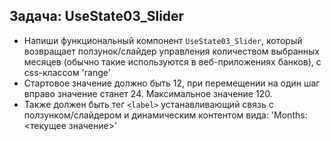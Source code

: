 ## Задача: UseState03_Slider
- Напиши функциональный компонент `UseState03_Slider`, который возвращает ползунок/слайдер управления количеством выбранных месяцев (обычно такие используются в веб-приложениях банков), с css-классом 'range'
- Cтартовое значение должно быть 12, при перемещении на один шаг вправо значение станет 24. Максимальное значение 120.
- Также должен быть тег `<label>` устанавливающий связь с ползунком/слайдером и динамическим контентом вида: 'Months: <текущее значение>'
